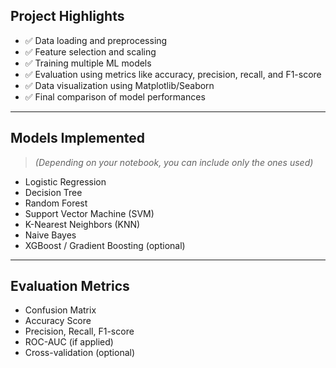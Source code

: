  ## Project Highlights

- ✅ Data loading and preprocessing
- ✅ Feature selection and scaling
- ✅ Training multiple ML models
- ✅ Evaluation using metrics like accuracy, precision, recall, and F1-score
- ✅ Data visualization using Matplotlib/Seaborn
- ✅ Final comparison of model performances

---

## Models Implemented

> *(Depending on your notebook, you can include only the ones used)*

- Logistic Regression
- Decision Tree
- Random Forest
- Support Vector Machine (SVM)
- K-Nearest Neighbors (KNN)
- Naive Bayes
- XGBoost / Gradient Boosting (optional)

---

## Evaluation Metrics

- Confusion Matrix
- Accuracy Score
- Precision, Recall, F1-score
- ROC-AUC (if applied)
- Cross-validation (optional)

